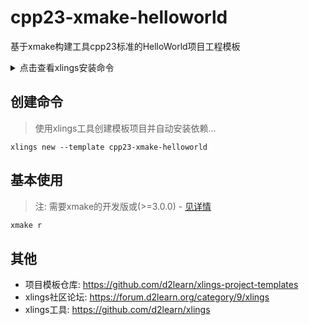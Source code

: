 # cpp23-xmake-helloworld

基于xmake构建工具cpp23标准的HelloWorld项目工程模板

<details>
  <summary>点击查看xlings安装命令</summary>

---

#### Linux

```bash
curl -fsSL https://d2learn.org/xlings-install.sh | bash
```

#### Windows - PowerShell

```bash
Invoke-Expression (Invoke-Webrequest 'https://d2learn.org/xlings-install.ps1.txt' -UseBasicParsing).Content
```

> 注: xlings包含所需的xim和d2x工具 -> [详情](https://d2learn.org/xlings)

---

</details>

## 创建命令

> 使用xlings工具创建模板项目并自动安装依赖...

```
xlings new --template cpp23-xmake-helloworld
```

## 基本使用

> 注: 需要xmake的开发版或(>=3.0.0) - [见详情](https://github.com/xmake-io/xmake/issues/6384)

```bash
xmake r
```

## 其他

- 项目模板仓库: https://github.com/d2learn/xlings-project-templates
- xlings社区论坛: https://forum.d2learn.org/category/9/xlings
- xlings工具: https://github.com/d2learn/xlings